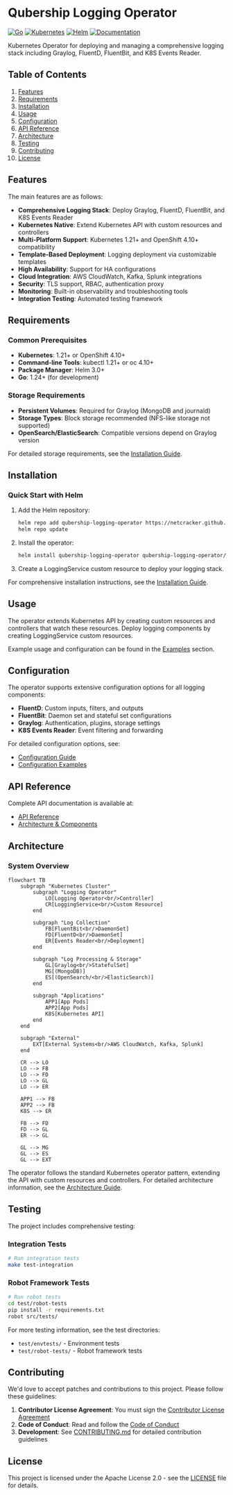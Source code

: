 # Qubership Logging Operator

[![Go](https://img.shields.io/github/go-mod/go-version/Netcracker/qubership-logging-operator)](https://golang.org/)
[![Kubernetes](https://img.shields.io/badge/kubernetes-1.21%2B-blue)](https://kubernetes.io/)
[![Helm](https://img.shields.io/badge/helm-3.0%2B-blue)](https://helm.sh/)
[![Documentation](https://img.shields.io/badge/docs-read%20online-blue)](https://netcracker.github.io/qubership-logging-operator)

Kubernetes Operator for deploying and managing a comprehensive logging stack including Graylog, FluentD, FluentBit,
and K8S Events Reader.

<!-- toc -->

## Table of Contents

1. [Features](#features)
2. [Requirements](#requirements)
3. [Installation](#installation)
4. [Usage](#usage)
5. [Configuration](#configuration)
6. [API Reference](#api-reference)
7. [Architecture](#architecture)
8. [Testing](#testing)
9. [Contributing](#contributing)
10. [License](#license)

## Features

The main features are as follows:

* **Comprehensive Logging Stack**: Deploy Graylog, FluentD, FluentBit, and K8S Events Reader
* **Kubernetes Native**: Extend Kubernetes API with custom resources and controllers
* **Multi-Platform Support**: Kubernetes 1.21+ and OpenShift 4.10+ compatibility
* **Template-Based Deployment**: Logging deployment via customizable templates
* **High Availability**: Support for HA configurations
* **Cloud Integration**: AWS CloudWatch, Kafka, Splunk integrations
* **Security**: TLS support, RBAC, authentication proxy
* **Monitoring**: Built-in observability and troubleshooting tools
* **Integration Testing**: Automated testing framework

## Requirements

### Common Prerequisites

* **Kubernetes**: 1.21+ or OpenShift 4.10+
* **Command-line Tools**: kubectl 1.21+ or oc 4.10+
* **Package Manager**: Helm 3.0+
* **Go**: 1.24+ (for development)

### Storage Requirements

* **Persistent Volumes**: Required for Graylog (MongoDB and journald)
* **Storage Types**: Block storage recommended (NFS-like storage not supported)
* **OpenSearch/ElasticSearch**: Compatible versions depend on Graylog version

For detailed storage requirements, see the [Installation Guide](https://netcracker.github.io/qubership-logging-operator/installation/).

## Installation

### Quick Start with Helm

1. Add the Helm repository:

   ```bash
   helm repo add qubership-logging-operator https://netcracker.github.io/qubership-logging-operator
   helm repo update
   ```

2. Install the operator:

   ```bash
   helm install qubership-logging-operator qubership-logging-operator/qubership-logging-operator
   ```

3. Create a LoggingService custom resource to deploy your logging stack.

For comprehensive installation instructions, see the [Installation Guide](https://netcracker.github.io/qubership-logging-operator/installation/).

## Usage

The operator extends Kubernetes API by creating custom resources and controllers that watch these resources.
Deploy logging components by creating LoggingService custom resources.

Example usage and configuration can be found in the
[Examples](https://netcracker.github.io/qubership-logging-operator/examples/) section.

## Configuration

The operator supports extensive configuration options for all logging components:

* **FluentD**: Custom inputs, filters, and outputs
* **FluentBit**: Daemon set and stateful set configurations
* **Graylog**: Authentication, plugins, storage settings
* **K8S Events Reader**: Event filtering and forwarding

For detailed configuration options, see:

* [Configuration Guide](https://netcracker.github.io/qubership-logging-operator/configuration/)
* [Configuration Examples](https://netcracker.github.io/qubership-logging-operator/examples/)

## API Reference

Complete API documentation is available at:

* [API Reference](https://netcracker.github.io/qubership-logging-operator/api/)
* [Architecture & Components](https://netcracker.github.io/qubership-logging-operator/architecture/)

## Architecture

### System Overview

```mermaid
flowchart TB
    subgraph "Kubernetes Cluster"
        subgraph "Logging Operator"
            LO[Logging Operator<br/>Controller]
            CR[LoggingService<br/>Custom Resource]
        end
        
        subgraph "Log Collection"
            FB[FluentBit<br/>DaemonSet]
            FD[FluentD<br/>DaemonSet]
            ER[Events Reader<br/>Deployment]
        end
        
        subgraph "Log Processing & Storage"
            GL[Graylog<br/>StatefulSet]
            MG[(MongoDB)]
            ES[(OpenSearch/<br/>ElasticSearch)]
        end
        
        subgraph "Applications"
            APP1[App Pods]
            APP2[App Pods]
            K8S[Kubernetes API]
        end
    end
    
    subgraph "External"
        EXT[External Systems<br/>AWS CloudWatch, Kafka, Splunk]
    end
    
    CR --> LO
    LO --> FB
    LO --> FD
    LO --> GL
    LO --> ER
    
    APP1 --> FB
    APP2 --> FB
    K8S --> ER
    
    FB --> FD
    FD --> GL
    ER --> GL
    
    GL --> MG
    GL --> ES
    GL --> EXT
```

The operator follows the standard Kubernetes operator pattern, extending the API with custom resources and controllers.
For detailed architecture information, see the [Architecture Guide](https://netcracker.github.io/qubership-logging-operator/architecture/).

## Testing

The project includes comprehensive testing:

### Integration Tests

```bash
# Run integration tests
make test-integration
```

### Robot Framework Tests

```bash
# Run robot tests
cd test/robot-tests
pip install -r requirements.txt
robot src/tests/
```

For more testing information, see the test directories:

* `test/envtests/` - Environment tests
* `test/robot-tests/` - Robot framework tests

## Contributing

We'd love to accept patches and contributions to this project. Please follow these guidelines:

1. **Contributor License Agreement**: You must sign the [Contributor License Agreement](https://pages.netcracker.com/cla-main.html)
2. **Code of Conduct**: Read and follow the [Code of Conduct](CODE-OF-CONDUCT.md)
3. **Development**: See [CONTRIBUTING.md](CONTRIBUTING.md) for detailed contribution guidelines

## License

This project is licensed under the Apache License 2.0 - see the [LICENSE](LICENSE) file for details.
